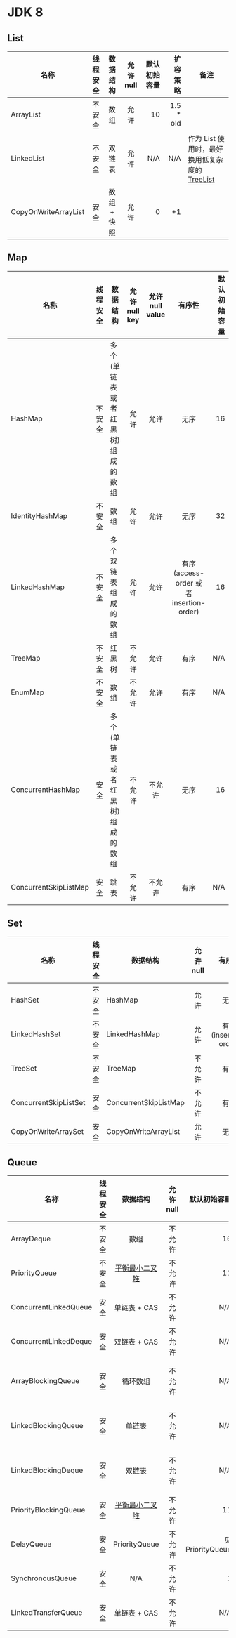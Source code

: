 # JDK 8
## List
| 名称 | 线程安全 | 数据结构 | 允许 null | 默认初始容量 | 扩容策略 | 备注 |
| --- | :-----: | :-----: | :------: | ---------: | ------: | --- |
| ArrayList | 不安全 | 数组 | 允许 | 10 | 1.5 * old | |
| LinkedList | 不安全 | 双链表 | 允许 | N/A | N/A | 作为 List 使用时，最好换用低复杂度的 [TreeList](https://commons.apache.org/proper/commons-collections/apidocs/org/apache/commons/collections4/list/TreeList.html) |
| CopyOnWriteArrayList | 安全 | 数组 + 快照 | 允许 | 0 | +1 | |

## Map
| 名称 | 线程安全 | 数据结构 | 允许 null key | 允许 null value | 有序性 | 默认初始容量 | 扩容策略 | 备注 |
| --- | :-----: | ------- | :----------: | :------------: | :----: | ---------: | ------: | --- |
| HashMap | 不安全 | 多个(单链表或者红黑树)组成的数组 | 允许 | 允许 | 无序 | 16 | 2 * old |
| IdentityHashMap | 不安全 | 数组 | 允许 | 允许 | 无序 | 32 | ? |
| LinkedHashMap | 不安全 | 多个双链表组成的数组 | 允许 | 允许 | 有序(access-order 或者 insertion-order) | 16 | 2 * old |
| TreeMap | 不安全 | 红黑树 | 不允许 | 允许 | 有序 | N/A | N/A |
| EnumMap | 不安全 | 数组 | 不允许 | 允许 | 有序 | N/A | N/A |
| ConcurrentHashMap | 安全 | 多个(单链表或者红黑树)组成的数组 | 不允许 | 不允许 | 无序 | 16 | 2 * old |
| ConcurrentSkipListMap | 安全 | 跳表 | 不允许 | 不允许 | 有序 | N/A | ? |

## Set
| 名称 | 线程安全 | 数据结构 | 允许 null | 有序性 | 备注 |
| --- | :-----: | ------- | :------: | :---: | :--: |
| HashSet | 不安全 | HashMap | 允许 | 无序 | |
| LinkedHashSet | 不安全 | LinkedHashMap | 允许 | 有序(insertion-order) |
| TreeSet | 不安全 | TreeMap | 不允许 | 有序 |
| ConcurrentSkipListSet | 安全 | ConcurrentSkipListMap | 不允许 | 有序 |
| CopyOnWriteArraySet | 安全 | CopyOnWriteArrayList | 允许 | 无序 |

## Queue
| 名称 | 线程安全 | 数据结构 | 允许 null | 默认初始容量 | 扩容策略 | 备注 |
| --- | :-----: | :-----: | :------: | ---------: | ------: | --- |
| ArrayDeque | 不安全 | 数组 | 不允许 | 16 | 2 * old | head 从数组的最大下标开始变小，tail 从 0 开始变大 |
| PriorityQueue | 不安全 | [平衡最小二叉堆](http://blog.csdn.net/lcore/article/details/9100073) | 不允许 | 11 | old < 64 则 2 * old; 否则 1.5 * old | 空穴, sift up，sift down |
| ConcurrentLinkedQueue | 安全 | 单链表 + CAS | 不允许 | N/A | N/A |
| ConcurrentLinkedDeque | 安全 | 双链表 + CAS | 不允许 | N/A | N/A |
| ArrayBlockingQueue | 安全 | 循环数组 | 不允许 | N/A | 定长, 不可扩容 | 1. 有 fair 选项; 2. 有一把公共的 ReentrantLock 与 notFull、notEmpty 两个 Condition 管理队列满或空时的阻塞状态 |
| LinkedBlockingQueue | 安全 | 单链表 | 不允许 | N/A | 定长或无界 | 利用链表的特征，分离了 takeLock 与 putLock 两把锁，继续用 notEmpty、notFull 管理队列满或空时的阻塞状态 |
| LinkedBlockingDeque | 安全 | 双链表 | 不允许 | N/A | 定长或无界 | 利用链表的特征，分离了 takeLock 与 putLock 两把锁，继续用 notEmpty、notFull 管理队列满或空时的阻塞状态  |
| PriorityBlockingQueue | 安全 | [平衡最小二叉堆](http://blog.csdn.net/lcore/article/details/9100073) | 不允许 | 11 | old < 64 则 2 * old; 否则 1.5 * old | 空穴, sift up，sift down |
| DelayQueue | 安全 | PriorityQueue | 不允许 | 见 PriorityQueue | 见 PriorityQueue | ScheduledThreadPoolExecutor 用了类似的结构 |
| SynchronousQueue | 安全 | N/A | 不允许 | 1 | N/A | 有 fair 选项 |
| LinkedTransferQueue | 安全 | 单链表 + CAS | 不允许 | N/A | N/A |
